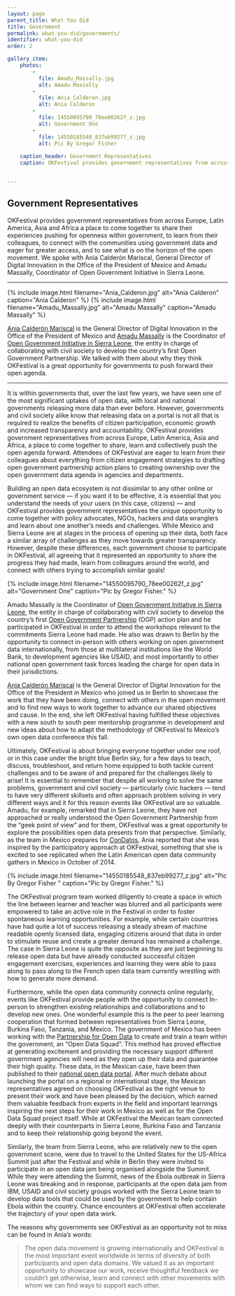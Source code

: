 ```yaml
---
layout: page
parent_title: What You Did
title: Government
permalink: what-you-did/governments/
identifier: what-you-did
order: 2

gallery_item:
    photos:
        -
          file: Amadu_Massally.jpg
          alt: Amadu Massally
        -
          file: Ania_Calderon.jpg
          alt: Ania Calderon
        -
          file: 14550095790_78ee00262f_z.jpg
          alt: Government One 
        -
          file: 14550185548_837eb99277_z.jpg
          alt: Pic By Gregor Fisher 
        
    caption_header: Government Representatives 
    caption: OKFestival provides government representatives from across Europe, Latin America, Asia and Africa a place to come together to share their experiences in advocating for increased openness within government, to learn and gather inspiration from their colleagues, to meet and connect with the communities actually using government data, eager for greater access, and finally to see what is on the horizon of the open movement. We spoke with Ania Calderón Mariscal and Amadu Massally to learn more. 


---
```


## Government Representatives

<span class="summary">OKFestival provides government representatives from across Europe, Latin America, Asia and Africa a place to come together to share their experiences pushing for openness within government, to learn from their colleagues, to connect with the communities using government data and eager for greater access, and to see what is on the horizon of the open movement. We spoke with Ania Calderón Mariscal, General Director of Digital Innovation in the Office of the President of Mexico and Amadu Massally, Coordinator of Open Government Initiative in Sierra Leone.
</span>

---

<div class="pull">
{% include image.html filename="Ania_Calderon.jpg" alt="Ania Calderon" caption="Ania Calderon" %}
{% include image.html filename="Amadu_Massally.jpg" alt="Amadu Massally" caption="Amadu Massally" %}
</div>

[Ania Calderón Mariscal](https://twitter.com/aniacalderon) is the General Director of Digital Innovation in the Office of the President of Mexico and [Amadu Massally](https://twitter.com/SaloneAmadu) is the Coordinator of [Open Government Initiative in Sierra Leone](http://ogi.gov.sl/), the entity in charge of collaborating with civil society to develop the country’s first Open Government Partnership. We talked with them about why they think OKFestival is a great opportunity for governments to push forward their open agenda.

---

It is within governments that, over the last few years, we have seen one of the most significant uptakes of open data, with local and national governments releasing more data than ever before. However, governments and civil society alike know that releasing data on a portal is not all that is required to realize the benefits of citizen participation, economic growth and increased transparency and accountability. OKFestival provides government representatives from across Europe, Latin America, Asia and Africa, a place to come together to share, learn and collectively push the open agenda forward. Attendees of OKFestival are eager to learn from their colleagues about everything from citizen engagement strategies to drafting open government partnership action plans to creating ownership over the open government data agenda in agencies and departments.

Building an open data ecosystem is not dissimilar to any other online or government service — if you want it to be effective, it is essential that you understand the needs of your users (in this case, citizens) — and OKFestival provides government representatives the unique opportunity to come together with policy advocates, NGOs, hackers and data wranglers and learn about one another’s needs and challenges. While Mexico and Sierra Leone are at stages in the process of opening up their data, both face a similar array of challenges as they move towards greater transparency. However, despite these differences, each government choose to participate in OKFestival, all agreeing that it represented an opportunity to share the progress they had made, learn from colleagues around the world, and connect with others trying to accomplish similar goals!

<div class="pull">
{% include image.html filename="14550095790_78ee00262f_z.jpg" alt="Government One" caption="Pic by Gregor Fisher." %}
</div>

Amadu Massally is the Coordinator of [Open Government Initiative in Sierra Leone](http://ogi.gov.sl/), the entity in charge of collaborating with civil society to develop the country’s first [Open Government Partnership](http://www.opengovpartnership.org/) (OGP) action plan and he participated in OKFestival in order to attend the workshops relevant to the commitments Sierra Leone had made. He also was drawn to Berlin by the opportunity to connect in-person with others working on open government data internationally, from those at multilateral institutions like the World Bank, to development agencies like USAID, and most importantly to other national open government task forces leading the charge for open data in their jurisdictions.

[Ania Calderón Mariscal](https://twitter.com/aniacalderon) is the General Director of Digital Innovation for the Office of the President in Mexico who joined us in Berlin to showcase the work that they have been doing, connect with others in the open movement and to find new ways to work together to advance our shared objectives and cause. In the end, she left OKFestival having fulfilled these objectives with a new south to south peer mentorship programme in development and new ideas about how to adapt the methodology of OKFestival to Mexico’s own open data conference this fall.

Ultimately, OKFestival is about bringing everyone together under one roof, or in this case under the bright blue Berlin sky, for a few days to teach, discuss, troubleshoot, and return home equipped to both tackle current challenges and to be aware of and prepared for the challenges likely to arise! It is essential to remember that despite all working to solve the same problems, government and civil society — particularly civic hackers — tend to have very different skillsets and often approach problem solving in very different ways and it for this reason events like OKFestival are so valuable. Amadu, for example, remarked that in Sierra Leone, they have not approached or really understood the Open Government Partnership from the “geek point of view” and for them, OKFestival was a great opportunity to explore the possibilities open data presents from that perspective. Similarly, as the team in Mexico prepares for [ConDatos](http://condatos.org/), Ania reported that she was inspired by the participatory approach at OKFestival, something that she is excited to see replicated when the Latin American open data community gathers in Mexico in October of 2014.

<div class="pull">
{% include image.html filename="14550185548_837eb99277_z.jpg" alt="Pic By Gregor Fisher " caption="Pic by Gregor Fisher." %}
</div>

The OKFestival program team worked diligently to create a space in which the line between learner and teacher was blurred and all participants were empowered to take an active role in the Festival in order to foster spontaneous learning opportunities. For example, while certain countries have had quite a lot of success releasing a steady stream of machine readable openly licensed data, engaging citizens around that data in order to stimulate reuse and create a greater demand has remained a challenge. The case in Sierra Leone is quite the opposite as they are just beginning to release open data but have already conducted successful citizen engagement exercises, experiences and learning they were able to pass along to pass along to the French open data team currently wrestling with how to generate more demand.

Furthermore, while the open data community connects online regularly, events like OKFestival provide people with the opportunity to connect In-person to strengthen existing relationships and collaborations and to develop new ones. One wonderful example this is the peer to peer learning cooperation that formed between representatives from Sierra Leone, Burkina Faso, Tanzania, and Mexico. The government of Mexico has been working with the [Partnership for Open Data](https://twitter.com/pforOD) to create and train a team within the government, an “Open Data Squad”. This method has proved effective at generating excitement and providing the necessary support different government agencies will need as they open up their data and guarantee their high quality. These data, in the Mexican case, have been then published to their [national open data portal](http://datos.gob.mx/). After much debate about launching the portal on a regional or international stage, the Mexican representatives agreed on choosing OKFestival as the right venue to present their work and have been pleased by the decision, which earned them valuable feedback from experts in the field and important learnings inspiring the next steps for their work in Mexico as well as for the Open Data Squad project itself. While at OKFestival the Mexican team connected deeply with their counterparts in Sierra Leone, Burkina Faso and Tanzania and to keep their relationship going beyond the event.

Similarly, the team from Sierra Leone, who are relatively new to the open government scene, were due to travel to the United States for the US-Africa Summit just after the Festival and while in Berlin they were invited to participate in an open data jam being organised alongside the Summit. While they were attending the Summit, news of the Ebola outbreak in Sierra Leone was breaking and in response, participants at the open data jam from IBM, USAID and civil society groups worked with the Sierra Leone team to develop data tools that could be used by the government to help contain Ebola within the country. Chance encounters at OKFestival often accelerate the trajectory of your open data work.

The reasons why governments see OKFestival as an opportunity not to miss can be found in Ania’s words: 
> The open data movement is growing internationally and OKFestival is the most important event worldwide in terms of diversity of both participants and open data domains. We valued it as an important opportunity to showcase our work, receive thoughtful feedback we couldn’t get otherwise, learn and connect with other movements with whom we can find ways to support each other.

